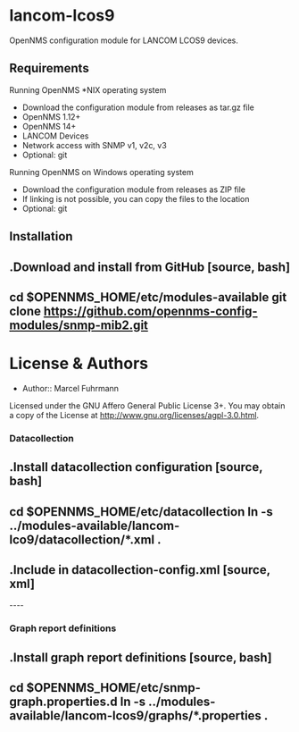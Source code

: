 # lancom-lcos9

OpenNMS configuration module for LANCOM LCOS9 devices.

## Requirements

Running OpenNMS *NIX operating system

- Download the configuration module from releases as tar.gz file
- OpenNMS 1.12+
- OpenNMS 14+
- LANCOM Devices
- Network access with SNMP v1, v2c, v3
- Optional: git

Running OpenNMS on Windows operating system

- Download the configuration module from releases as ZIP file
- If linking is not possible, you can copy the files to the location
- Optional: git

## Installation

.Download and install from GitHub
[source, bash]
----
cd $OPENNMS_HOME/etc/modules-available
git clone https://github.com/opennms-config-modules/snmp-mib2.git
----

# License & Authors

- Author:: Marcel Fuhrmann

Licensed under the GNU Affero General Public License 3+. You may obtain a copy of the License at http://www.gnu.org/licenses/agpl-3.0.html.


### Datacollection

.Install datacollection configuration
[source, bash]
----
cd $OPENNMS_HOME/etc/datacollection
ln -s ../modules-available/lancom-lco9/datacollection/*.xml .
----

.Include in datacollection-config.xml
[source, xml]
----
<include-collection dataCollectionGroup="LANCOM-LCOS9"/>
----

### Graph report definitions

.Install graph report definitions
[source, bash]
----
cd $OPENNMS_HOME/etc/snmp-graph.properties.d
ln -s ../modules-available/lancom-lcos9/graphs/*.properties .
----
